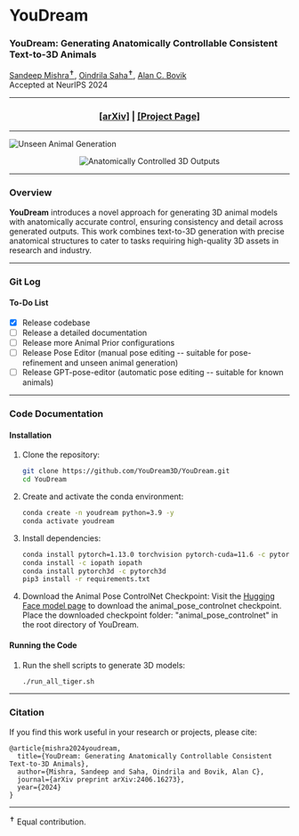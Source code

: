 # YouDream

### YouDream: Generating Anatomically Controllable Consistent Text-to-3D Animals  
[Sandeep Mishra<sup>✝︎</sup>](https://sandeep-sm.github.io/), [Oindrila Saha<sup>✝︎</sup>](http://oindrilasaha.github.io), [Alan C. Bovik](https://www.ece.utexas.edu/people/faculty/alan-bovik)  
Accepted at NeurIPS 2024

---

<h3 align="center">
  <a href="https://arxiv.org/abs/2406.16273v1">[arXiv]</a> |
  <a href="https://youdream3d.github.io">[Project Page]</a>
</h3>

---

![Unseen Animal Generation](https://github.com/YouDream3D/YouDream/assets/172318216/ed597c4b-02a6-4078-bfc8-9d892e5d0731)

<div align="center">
  <img src="https://github.com/YouDream3D/YouDream/assets/172318216/fe9cab6a-55a8-4eb3-b9ca-e9a09fc89b8c" alt="Anatomically Controlled 3D Outputs"/>
</div>

---

### Overview
**YouDream** introduces a novel approach for generating 3D animal models with anatomically accurate control, ensuring consistency and detail across generated outputs. This work combines text-to-3D generation with precise anatomical structures to cater to tasks requiring high-quality 3D assets in research and industry.

---

### Git Log
#### To-Do List
- [x] Release codebase
- [ ] Release a detailed documentation
- [ ] Release more Animal Prior configurations
- [ ] Release Pose Editor (manual pose editing -- suitable for pose-refinement and unseen animal generation)
- [ ] Release GPT-pose-editor (automatic pose editing -- suitable for known animals)

---

### Code Documentation
#### Installation
1. Clone the repository:
   ```bash
   git clone https://github.com/YouDream3D/YouDream.git
   cd YouDream
   ```
2. Create and activate the conda environment:
   ```bash
   conda create -n youdream python=3.9 -y
   conda activate youdream
   ```
3. Install dependencies:
   ```bash
   conda install pytorch=1.13.0 torchvision pytorch-cuda=11.6 -c pytorch -c nvidia
   conda install -c iopath iopath
   conda install pytorch3d -c pytorch3d
   pip3 install -r requirements.txt
   ```
4. Download the Animal Pose ControlNet Checkpoint:
   Visit the [Hugging Face model page](https://huggingface.co/battleMaster/animal_pose_controlnet) to download the animal_pose_controlnet checkpoint.
   Place the downloaded checkpoint folder: "animal_pose_controlnet"  in the root directory of YouDream.

#### Running the Code
1. Run the shell scripts to generate 3D models:
   ```bash
   ./run_all_tiger.sh 
   ```

---

### Citation
If you find this work useful in your research or projects, please cite:

```
@article{mishra2024youdream,
  title={YouDream: Generating Anatomically Controllable Consistent Text-to-3D Animals},
  author={Mishra, Sandeep and Saha, Oindrila and Bovik, Alan C},
  journal={arXiv preprint arXiv:2406.16273},
  year={2024}
}
```

---

<sup>✝︎</sup> Equal contribution.

